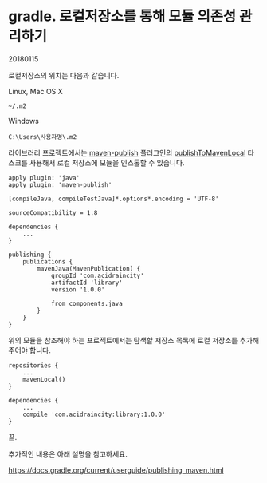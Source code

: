 # gradle. 로컬저장소를 통해 모듈 의존성 관리하기

20180115



로컬저장소의 위치는 다음과 같습니다.



Linux, Mac OS X

```
~/.m2
```

Windows

```
C:\Users\사용자명\.m2
```



라이브러리 프로젝트에서는 <u>maven-publish</u> 플러그인의 <u>publishToMavenLocal</u> 타스크를 사용해서 로컬 저장소에 모듈을 인스톨할 수 있습니다.

```
apply plugin: 'java'
apply plugin: 'maven-publish'

[compileJava, compileTestJava]*.options*.encoding = 'UTF-8'

sourceCompatibility = 1.8

dependencies {
    ...
}

publishing {
    publications {
        mavenJava(MavenPublication) {
            groupId 'com.acidraincity'
            artifactId 'library'
            version '1.0.0'

            from components.java
        }
    }
}
```



위의 모듈을 참조해야 하는 프로젝트에서는 탐색할 저장소 목록에 로컬 저장소를 추가해 주어야 합니다.

```
repositories {
	...
	mavenLocal()
}

dependencies {
	...
	compile 'com.acidraincity:library:1.0.0'
}
```



끝.

추가적인 내용은 아래 설명을 참고하세요.

<https://docs.gradle.org/current/userguide/publishing_maven.html>